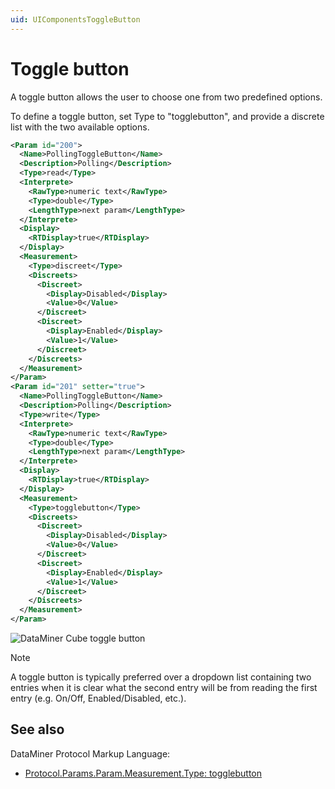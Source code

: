 ```yaml
---
uid: UIComponentsToggleButton
---
```


# Toggle button

A toggle button allows the user to choose one from two predefined options.

To define a toggle button, set Type to "togglebutton", and provide a discrete list with the two available options.

```xml
<Param id="200">
  <Name>PollingToggleButton</Name>
  <Description>Polling</Description>
  <Type>read</Type>
  <Interprete>
    <RawType>numeric text</RawType>
    <Type>double</Type>
    <LengthType>next param</LengthType>
  </Interprete>
  <Display>
    <RTDisplay>true</RTDisplay>
  </Display>
  <Measurement>
    <Type>discreet</Type>
    <Discreets>
      <Discreet>
        <Display>Disabled</Display>
        <Value>0</Value>
      </Discreet>
      <Discreet>
        <Display>Enabled</Display>
        <Value>1</Value>
      </Discreet>
    </Discreets>
  </Measurement>
</Param>
<Param id="201" setter="true">
  <Name>PollingToggleButton</Name>
  <Description>Polling</Description>
  <Type>write</Type>
  <Interprete>
    <RawType>numeric text</RawType>
    <Type>double</Type>
    <LengthType>next param</LengthType>
  </Interprete>
  <Display>
    <RTDisplay>true</RTDisplay>
  </Display>
  <Measurement>
    <Type>togglebutton</Type>
    <Discreets>
      <Discreet>
        <Display>Disabled</Display>
        <Value>0</Value>
      </Discreet>
      <Discreet>
        <Display>Enabled</Display>
        <Value>1</Value>
      </Discreet>
    </Discreets>
  </Measurement>
</Param>
```

![DataMiner Cube toggle button](~/develop/images/uitogglebutton.png)

> [!NOTE]
> A toggle button is typically preferred over a dropdown list containing two entries when it is clear what the second entry will be from reading the first entry (e.g. On/Off, Enabled/Disabled, etc.).

## See also

DataMiner Protocol Markup Language:

- [Protocol.Params.Param.Measurement.Type: togglebutton](xref:Protocol.Params.Param.Measurement.Type#togglebutton)
